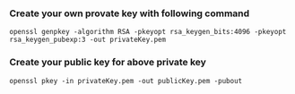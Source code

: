 ### Create your own provate key with following command
```
openssl genpkey -algorithm RSA -pkeyopt rsa_keygen_bits:4096 -pkeyopt rsa_keygen_pubexp:3 -out privateKey.pem

```

### Create your public key for above private key
```
openssl pkey -in privateKey.pem -out publicKey.pem -pubout
```
